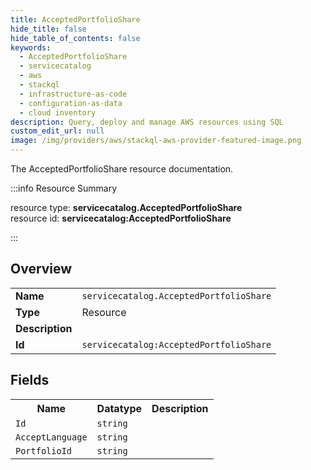 ```yaml
---
title: AcceptedPortfolioShare
hide_title: false
hide_table_of_contents: false
keywords:
  - AcceptedPortfolioShare
  - servicecatalog
  - aws
  - stackql
  - infrastructure-as-code
  - configuration-as-data
  - cloud inventory
description: Query, deploy and manage AWS resources using SQL
custom_edit_url: null
image: /img/providers/aws/stackql-aws-provider-featured-image.png
---
```

The AcceptedPortfolioShare resource documentation.

:::info Resource Summary

<div class="row">
<div class="providerDocColumn">
<span>resource type:&nbsp;<b>servicecatalog.AcceptedPortfolioShare</b></span><br />
<span>resource id:&nbsp;<b>servicecatalog:AcceptedPortfolioShare</b></span><br />
</div>
</div>

:::

## Overview
<table><tbody>
<tr><td><b>Name</b></td><td><code>servicecatalog.AcceptedPortfolioShare</code></td></tr>
<tr><td><b>Type</b></td><td>Resource</td></tr>
<tr><td><b>Description</b></td><td></td></tr>
<tr><td><b>Id</b></td><td><code>servicecatalog:AcceptedPortfolioShare</code></td></tr>
</tbody></table>

## Fields
<table><tbody>
<tr><th>Name</th><th>Datatype</th><th>Description</th></tr>
<tr><td><code>Id</code></td><td><code>string</code></td><td></td></tr><tr><td><code>AcceptLanguage</code></td><td><code>string</code></td><td></td></tr><tr><td><code>PortfolioId</code></td><td><code>string</code></td><td></td></tr>
</tbody></table>